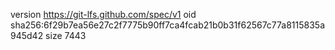 version https://git-lfs.github.com/spec/v1
oid sha256:6f29b7ea56e27c2f7775b90ff7ca4fcab21b0b31f62567c77a8115835a945d42
size 7443
